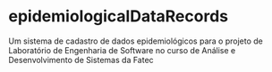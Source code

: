 # epidemiologicalDataRecords
Um sistema de cadastro de dados epidemiológicos para o projeto de Laboratório de Engenharia de Software no curso de Análise e Desenvolvimento de Sistemas da Fatec
